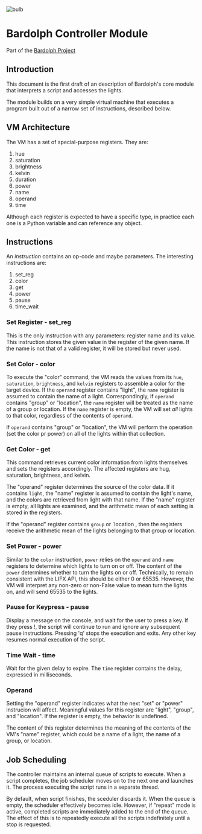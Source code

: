![bulb](bulb.png) 
# Bardolph Controller Module

 Part of the [Bardolph Project](https://www.bardolph.org)

## Introduction
This document is the first draft of an description of Bardolph's core module
that interprets a script and accesses the lights.

The module builds on a very simple virtual machine that executes a program 
built out of a narrow set of instructions, described below.

## VM Architecture
The VM has a set of special-purpose registers. They are:
1. hue
1. saturation
1. brightness
1. kelvin
1. duration
1. power
1. name
1. operand
1. time

Although each register is expected to have a specific type, in practice each one
is a Python variable and can reference any object.

## Instructions
An *instruction* contains an op-code and maybe parameters. The interesting
instructions are:

1. set_reg
1. color
1. get
1. power
1. pause
1. time_wait

### Set Register - set_reg
This is the only instruction with any parameters: register name and its value.
This instruction stores the given value in the register of the given name.
If the name is not that of a valid register, it will be stored but never used. 

### Set Color - color
To execute the "color" command, the VM reads the values from its `hue`, 
`saturation`, `brightness`, and `kelvin` registers to assemble a color for the
target device. If the `operand` register contains "light", the `name` register is
assumed to contain the name of a light. Correspondingly, if `operand` contains
"group" or "location", the `name` register will be treated as the name of a
group or location. If the `name` register is empty, the VM will set *all* lights
to that color, regardless of the contents of `operand`.

If `operand` contains "group" or "location", the VM will perform the operation
(set the color pr power) on all of the lights within that collection.

### Get Color - get
This command retrieves current color information from lights themselves and sets
the registers accordingly. The affected registers are hug, saturation,
brightness, and kelvin.

The "operand" register determines the source of the color data. If it contains
`light`, the "name" register is assumed to contain the light's name, and the
colors are retrieved from light with that name. If the "name" register is empty,
all lights are examined, and the arithmetic mean of each setting is stored in
the registers.

If the "operand" register contains `group` or `location	, then the registers 
receive the arithmetic mean of the lights belonging to that group or location.

### Set Power - power
Similar to the `color` instruction, `power` relies on the `operand` and `name`
registers to determine which lights to turn on or off. The content of the
`power` determines whether to turn the lights on or off.
Technically, to remain consistent with the LIFX API, this should be either 0
or 65535. However, the VM will interpret any non-zero or non-False value to
mean turn the lights on, and will send 65535 to the lights.

### Pause for Keypress - pause
Display a message on the console, and wait for the user to press a key. If they
press !, the script will continue to run and ignore any subsequent pause
instructions. Pressing 'q' stops the execution and exits. Any other key resumes
normal execution of the script.

### Time Wait - time
Wait for the given delay to expire. The `time` register contains the delay,
expressed in milliseconds. 

### Operand
Setting the "operand" register indicates what the next "set" or "power"
instrucion will affect. Meaningful values for this register are "light",
"group", and "location". If the register is empty, the behavior is undefined.

The content of this register  determines the meaning of the contents of the VM's
"name" register, which could be a name of a light, the name of a group, or
location.

## Job Scheduling
The controller maintains an internal queue of scripts to execute. When a script
completes, the job scheduler moves on to the next one and launches it. The 
process executing the script runs in a separate thread.

By default, when script finishes, the sceduler discards it. When the queue is
empty, the scheduler effectively becomes idle. However, if "repeat" mode is 
active, completed scripts are immediately added to the end of the queue. The
effect of this is to repeatedly execute all the scripts indefinitely until
a stop is requested.
